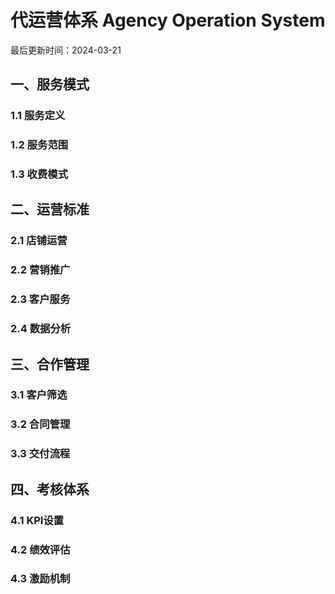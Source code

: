 # 代运营体系 Agency Operation System

最后更新时间：2024-03-21

## 一、服务模式
### 1.1 服务定义
### 1.2 服务范围
### 1.3 收费模式

## 二、运营标准
### 2.1 店铺运营
### 2.2 营销推广
### 2.3 客户服务
### 2.4 数据分析

## 三、合作管理
### 3.1 客户筛选
### 3.2 合同管理
### 3.3 交付流程

## 四、考核体系
### 4.1 KPI设置
### 4.2 绩效评估
### 4.3 激励机制 